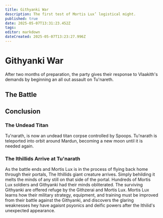 ```yaml
---
title: Githyanki War
description: The first test of Mortis Lux’ logistical might.
published: true
date: 2025-05-07T13:31:23.452Z
tags: 
editor: markdown
dateCreated: 2025-05-07T13:23:27.996Z
---
```


# Githyanki War
After two months of preparation, the party gives their response to Vlaakith's demands by beginning an all out assault on Tu'nareth.

## The Battle


## Conclusion

### The Undead Titan
Tu'narath, is now an undead titan corpse controlled by Spoops. Tu'narath is teleported into orbit around Mardun, becoming a new moon until it is needed again.

### The Ithillids Arrive at Tu'narath 
As the battle ends and Mortis Lux is in the process of flying back home through their portals, The Ithillids giant creature arrives. Simply behilding it melts the minds of any still on that side of the portal. Hundreds of Mortis Lux soldiers and Githyanki had their minds obliterated. The surviving Githyanki are offered refuge by the Githzerai and Mortis Lux. Mortis Lux learns how their military strategy, equipment, and training must be improved from their battle against the Githyanki, and discovers the glaring weaknesses hey have agaisnt psyonics and deific powers after the Ithilid's unexpected appearance.

